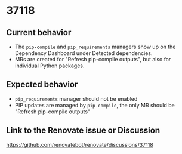 # 37118

## Current behavior

- The `pip-compile` and `pip_requirements` managers show up on the Dependency Dashboard under Detected dependencies.
- MRs are created for "Refresh pip-compile outputs", but also for individual Python packages.

## Expected behavior

- `pip_requirements` manager should not be enabled
- PIP updates are managed by `pip-compile`, the only MR should be "Refresh pip-compile outputs"

## Link to the Renovate issue or Discussion

https://github.com/renovatebot/renovate/discussions/37118
